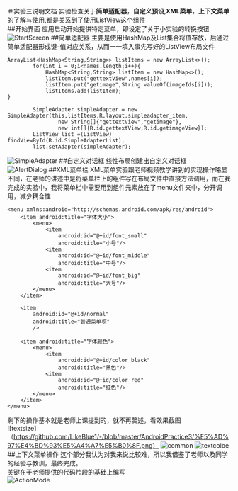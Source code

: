 ＃实验三说明文档
实验检查关于**简单适配器**，**自定义预设**,**XML菜单**，**上下文菜单**的了解与使用,都是关系到了使用ListView这个组件</br>
##开始界面
应用启动开始提供特定菜单，即设定了关于小实验的转换按钮</br>
![StartScreen](https://github.com/LikeBlue1/-/blob/master/AndroidPractice3/%E4%B8%BB%E7%95%8C%E9%9D%A2.png)
##简单适配器
主要是使用HashMap及List集合将值存放，后通过简单适配器形成键-值对应关系，从而一一填入事先写好的ListView布局文件</br>
```
ArrayList<HashMap<String,String>> listItems = new ArrayList<>();
        for(int i = 0;i<names.length;i++){
            HashMap<String,String> listItem = new HashMap<>();
            listItem.put("gettextView",names[i]);
            listItem.put("getimage",String.valueOf(imageIds[i]));
            listItems.add(listItem);
}
```
```
        SimpleAdapter simpleAdapter = new SimpleAdapter(this,listItems,R.layout.simpleadapter_item,
                new String[]{"gettextView","getimage"},
                new int[]{R.id.gettextView,R.id.getimageView});
        ListView list =(ListView) findViewById(R.id.SimpleAdapterList);
        list.setAdapter(simpleAdapter);
```
![SimpleAdapter](https://github.com/LikeBlue1/-/blob/master/AndroidPractice3/%E7%AE%80%E5%8D%95%E9%80%82%E9%85%8D%E5%99%A8.png)
##自定义对话框
线性布局创建出自定义对话框</br>
![AlertDialog](https://github.com/LikeBlue1/-/blob/master/AndroidPractice3/%E8%87%AA%E5%AE%9A%E4%B9%89%E5%AF%B9%E8%AF%9D%E6%A1%86.png)
##XML菜单栏
XML菜单实验跟老师视频教学讲到的实现操作略显不同，在老师的讲述中是将菜单栏上的组件写在布局文件中直接方法调用，而在我完成的实验中，我将菜单栏中需要用到组件元素放在了menu文件夹中，分开调用，减少耦合性</br>
```<?xml version="1.0" encoding="utf-8"?>
<menu xmlns:android="http://schemas.android.com/apk/res/android">
    <item android:title="字体大小">
        <menu>
            <item
                android:id="@+id/font_small"
                android:title="小号"/>
            <item
                android:id="@+id/font_middle"
                android:title="中号"/>
            <item
                android:id="@+id/font_big"
                android:title="大号"/>
        </menu>
    </item>

    <item
        android:id="@+id/normal"
        android:title="普通菜单项"
        />

    <item android:title="字体颜色">
        <menu>
            <item
                android:id="@+id/color_black"
                android:title="黑色"/>
            <item
                android:id="@+id/color_red"
                android:title="红色"/>
        </menu>
    </item>
</menu>
```
剩下的操作基本就是老师上课提到的，就不再赘述，看效果截图</br>
![textsize]（https://github.com/LikeBlue1/-/blob/master/AndroidPractice3/%E5%AD%97%E4%BD%93%E5%A4%A7%E5%B0%8F.png）
![common](https://github.com/LikeBlue1/-/blob/master/AndroidPractice3/%E6%99%AE%E9%80%9A%E8%8F%9C%E5%8D%95%E9%A1%B9.png)
![textcoloe](https://github.com/LikeBlue1/-/blob/master/AndroidPractice3/%E5%AD%97%E4%BD%93%E9%A2%9C%E8%89%B2.png)
##上下文菜单操作
这个部分我认为对我来说比较难，所以我借鉴了老师以及同学的经验与教训，最终完成。</br>
关键在于老师提供的代码片段的基础上编写</br>
![ActionMode](https://github.com/LikeBlue1/-/blob/master/AndroidPractice3/%E4%B8%8A%E4%B8%8B%E6%96%87%E8%8F%9C%E5%8D%95.png)
